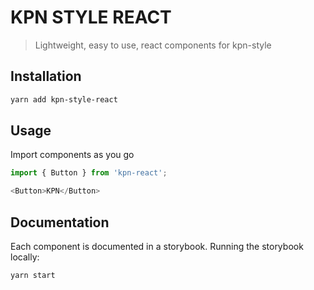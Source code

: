 # KPN STYLE REACT

> Lightweight, easy to use, react components for kpn-style

## Installation

```bash
yarn add kpn-style-react
```

## Usage

Import components as you go

```js
import { Button } from 'kpn-react';

<Button>KPN</Button>
```

## Documentation

Each component is documented in a storybook.
Running the storybook locally:

```bash
yarn start
```
